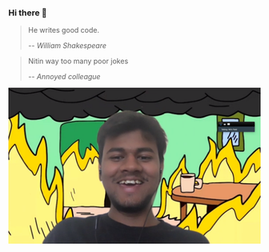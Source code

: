 ### Hi there 👋

> He writes good code. 
>
> -- <cite>William Shakespeare</cite>

> Nitin way too many poor jokes
>
> -- <cite>Annoyed colleague</cite>


![weird picture](./zoom-call-picture.png)

<!--
**niinpatel/niinpatel** is a ✨ _special_ ✨ repository because its `README.md` (this file) appears on your GitHub profile.	

Here are some ideas to get you started:	
> Nitin way too many poor jokes
- 🔭 I’m currently working on ...	
- 🌱 I’m currently learning ...	
- 👯 I’m looking to collaborate on ...	
- 🤔 I’m looking for help with ...	
- 💬 Ask me about ...	
- 📫 How to reach me: ... 
- 😄 Pronouns: ...	
- ⚡ Fun fact: ...	
-->	